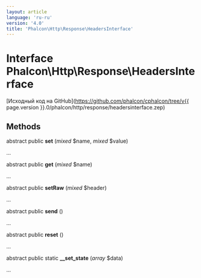 ```yaml
---
layout: article
language: 'ru-ru'
version: '4.0'
title: 'Phalcon\Http\Response\HeadersInterface'
---
```

# Interface **Phalcon\Http\Response\HeadersInterface**

[Исходный код на GitHub](https://github.com/phalcon/cphalcon/tree/v{{ page.version }}.0/phalcon/http/response/headersinterface.zep)

## Methods

abstract public **set** (*mixed* $name, *mixed* $value)

...

abstract public **get** (*mixed* $name)

...

abstract public **setRaw** (*mixed* $header)

...

abstract public **send** ()

...

abstract public **reset** ()

...

abstract public static **__set_state** (*array* $data)

...